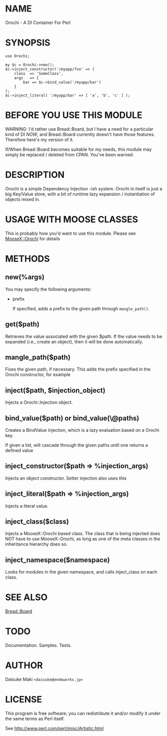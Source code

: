 # NAME

Orochi - A DI Container For Perl

# SYNOPSIS

    use Orochi;

    my $c = Orochi->new();
    $c->inject_constructor('/myapp/foo' => (
        class  => 'SomeClass',
        args   => {
            bar => $c->bind_value('/myapp/bar')
        }
    );
    $c->inject_literal( '/myapp/bar' => [ 'a', 'b', 'c' ] );

# BEFORE YOU USE THIS MODULE

WARNING: I'd rather use Bread::Board, but I have a need for a particular
kind of DI _NOW_, and Bread::Board currently doesn't have those features.
Therefore here's my version of it.

If/When Bread::Board becomes suitable for my needs, this module may simply 
be replaced / deleted from CPAN. You've been warned.

# DESCRIPTION

Orochi is a simple Dependency Injection -ish system. Orochi in itself is just
a big Key/Value store, with a bit of runtime lazy expansion / instantiation of
objects mixed in.

# USAGE WITH MOOSE CLASSES

This is probably how you'd want to use this module.
Please see [MooseX::Orochi](https://metacpan.org/pod/MooseX::Orochi) for details

# METHODS

## new(%args)

You may specify the following arguments:

- prefix

    If specified, adds a prefix to the given path through `mangle_path()`.

## get($path)

Retrieves the value associated with the given $path. If the value needs to be
expanded (i.e., create an object), then it will be done automatically.

## mangle\_path($path)

Fixes the given path, if necessary. This adds the prefix specified in the
Orochi constructor, for example

## inject($path, $injection\_object)

Injects a Orochi::Injection object.

## bind\_value($path) or bind\_value(\\@paths)

Creates a BindValue injection, which is a lazy evaluation based on a 
Orochi key.

If given a list, will cascade through the given paths until one returns a
defined value

## inject\_constructor($path => %injection\_args)

Injects an object constructor. Setter injection also uses this

## inject\_literal($path => %injection\_args)

Injects a literal value.

## inject\_class($class)

Injects a MooseX::Orochi based class. The class that is being injected
does NOT have to use MooseX::Orochi, as long as one of the meta classes in the
inheritance hierarchy does so.

## inject\_namespace($namespace)

Looks for modules in the given namespace, and calls inject\_class on each class.

# SEE ALSO

[Bread::Board](https://metacpan.org/pod/Bread::Board)

# TODO

Documentation. Samples. Tests.

# AUTHOR

Daisuke Maki `<daisuke@endeworks.jp>`

# LICENSE

This program is free software; you can redistribute it and/or modify it
under the same terms as Perl itself.

See http://www.perl.com/perl/misc/Artistic.html
